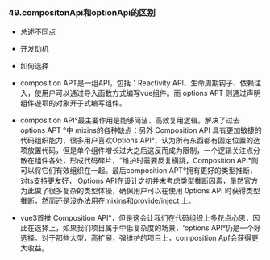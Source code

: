 ### 49.compositonApi和optionApi的区别

+ 总述不同点
+ 开发动机
+ 如何选择





+ composition APT是一组API，包括：Reactivity APl、生命周期钩子、依赖注入，使用户可以通过导入函数方式编写vue组件。而 options APT 则通过声明组件遊项的对象开子式编写组件。

+ composition API°最主要作用是能够简洁、高效复用逻辑。解决了过去 options APT °中 mixins的各种缺点：另外 Composition API 具有更加敏捷的代码组织能力，很多用户喜欢Options API°，认为所有东西都有固定位置的选项放置代码，但是单个组件增长过大之后这反而成为限制，一个逻辑关注点分散在组件各处，形成代码碎片，“维护时需要反复横跳，Composition API°则可以将它们有效组织在一起。最后composition APT°拥有更好的类型推断，对ts支持更友好， Options API在设计之初并末考虑类型推断因素，虽然官方为此做了很多复杂的类型体操，确保用户可以在使用 0ptions API 时获得类型推断，然而还是没办法用在mixins和provide/inject 上。
+ vue3首推 Composition API°，但是这会让我们在代码组织上多花点心思，因此在选择上，如果我们项目属于中低复杂度的场景，‘options API°仍是一个好选择。对于那些大型，高扩展，强维护的项目上，composition Apf会获得更大收益。